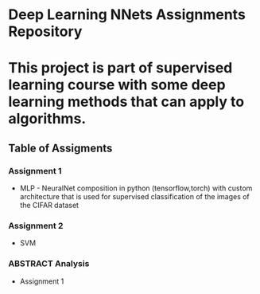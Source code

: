 # Deep Learning NNets Assignments Repository
# This project is part of supervised learning course with some deep learning methods that can apply to algorithms.
## Table of Assigments

### Assignment 1 
- MLP - NeuralNet composition in python (tensorflow,torch) with custom architecture that is used for supervised classification of the images of the CIFAR dataset

### Assignment 2 
- SVM


### ABSTRACT Analysis
* Assignment 1



